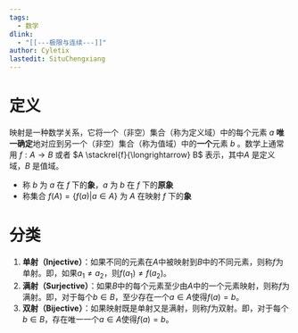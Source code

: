 ```yaml
---
tags:
  - 数学
dlink:
  - "[[---极限与连续---]]"
author: Cyletix
lastedit: SituChengxiang
---
```

# 定义
映射是一种数学关系，它将一个（非空）集合（称为定义域）中的每个元素 $a$ **唯一确定**地对应到另一个（非空）集合（称为值域）中的**一个**元素 $b$ 。数学上通常用 $f:A \to B$ 或者 $A \stackrel{f}{\longrightarrow} B$ 表示，其中$A$  是定义域，$B$ 是值域。

- 称 $b$ 为 $a$ 在 $f$ 下的**象**，$a$ 为 $b$ 在 $f$ 下的**原象**
- 称集合 $f(A)=\{f(a)|a \in A\}$ 为 $A$ 在映射 $f$ 下的**象**



# 分类
1. **单射（Injective）**：如果不同的元素在$A$中被映射到$B$中的不同元素，则称$f$为单射。即，如果$a_1 \neq a_2$，则$f(a_1) \neq f(a_2)$。
2. **满射（Surjective）**：如果$B$中的每个元素至少由$A$中的一个元素映射，则称$f$为满射。即，对于每个$b \in B$，至少存在一个$a \in A$使得$f(a) = b$。
3. **双射（Bijective）**：如果映射既是单射又是满射，则称$f$为双射。即，对于每个$b \in B$，存在唯一一个$a \in A$使得$f(a) = b$。
